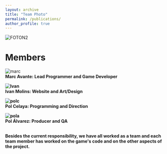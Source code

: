 ```yaml
---
layout: archive
title: "Team Photo"
permalink: /publications/
author_profile: true
---
```




![FOTON2](https://github.com/33games/website/assets/125653256/1b7ad724-8551-451d-8632-3aae04a52875)<br>




<html>
<head>
  <title>HTML Elements Reference</title>
</head>
<body>

<h1>Members</h1>

</body>
</html>



![marc](https://github.com/33games/website/assets/125653256/21a5af7d-7836-47a9-90f2-9d540b8a37b2)<br>
<strong>Marc Avante:<strong> Lead Programmer and Game Developer



![Ivan](https://github.com/33games/website/assets/125653256/04d08d79-adc9-4ad1-b7a0-fcbe9610b77a)<br>
<strong>Ivan Molins:<strong>  Website and Art/Design



![polc](https://github.com/33games/website/assets/125653256/e12046eb-dc9c-4c26-a281-d101ef51f860)<br>
<strong>Pol Celaya:<strong>  Programming and Direction



![pola](https://github.com/33games/website/assets/125653256/71e542e4-87e2-43b5-a4a1-0c8b510ebf77)<br>
<strong>Pol Álvarez:</strong>  Producer and QA 

<br>
Besides the current responsibility, we have all worked as a team and each team member has worked on the game's code and on the other aspects of the project.
